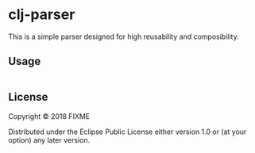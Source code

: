 # clj-parser

This is a simple parser designed for high reusability and composibility.

## Usage


```clj

```

## License

Copyright © 2018 FIXME

Distributed under the Eclipse Public License either version 1.0 or (at
your option) any later version.
